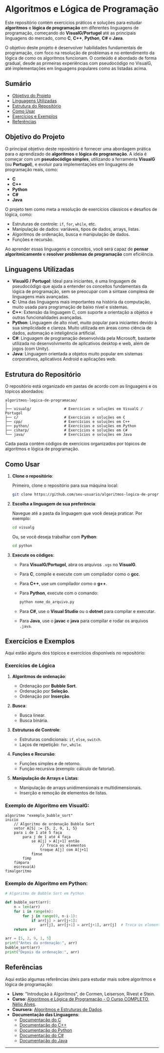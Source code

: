# Algoritmos e Lógica de Programação

Este repositório contém exercícios práticos e soluções para estudar **algoritmos** e **lógica de programação** em diferentes linguagens de programação, começando do **VisualG/Portugol** até as principais linguagens do mercado, como **C**, **C++**, **Python**, **C#** e **Java**.

O objetivo deste projeto é desenvolver habilidades fundamentais de programação, com foco na resolução de problemas e no entendimento da lógica de como os algoritmos funcionam. O conteúdo é abordado de forma gradual, desde as primeiras experiências com pseudocódigo no VisualG, até implementações em linguagens populares como as listadas acima.

## Sumário

- [Objetivo do Projeto](#objetivo-do-projeto)
- [Linguagens Utilizadas](#linguagens-utilizadas)
- [Estrutura do Repositório](#estrutura-do-repositório)
- [Como Usar](#como-usar)
- [Exercícios e Exemplos](#exercícios-e-exemplos)
- [Referências](#referências)

## Objetivo do Projeto

O principal objetivo deste repositório é fornecer uma abordagem prática para o aprendizado de **algoritmos** e **lógica de programação**. A ideia é começar com um **pseudocódigo simples**, utilizando a ferramenta **VisualG** (ou **Portugol**), e evoluir para implementações em linguagens de programação reais, como:

- **C**
- **C++**
- **Python**
- **C#**
- **Java**

O projeto tem como meta a resolução de exercícios clássicos e desafios de lógica, como:

- Estruturas de controle: `if`, `for`, `while`, etc.
- Manipulação de dados: variáveis, tipos de dados, arrays, listas.
- Algoritmos de ordenação, busca e manipulação de dados.
- Funções e recursão.

Ao aprender essas linguagens e conceitos, você será capaz de **pensar algoritmicamente** e **resolver problemas de programação** com eficiência.

## Linguagens Utilizadas

- **VisualG / Portugol**: Ideal para iniciantes, é uma linguagem de pseudocódigo que ajuda a entender os conceitos fundamentais da lógica de programação, sem se preocupar com a sintaxe complexa de linguagens mais avançadas.
- **C**: Uma das linguagens mais importantes na história da computação, muito usada para programação de baixo nível e sistemas.
- **C++**: Extensão da linguagem C, com suporte a orientação a objetos e outras funcionalidades avançadas.
- **Python**: Linguagem de alto nível, muito popular para iniciantes devido à sua simplicidade e clareza. Muito utilizada em áreas como ciência de dados, automação e inteligência artificial.
- **C#**: Linguagem de programação desenvolvida pela Microsoft, bastante utilizada no desenvolvimento de aplicativos desktop e web, além de jogos (com Unity).
- **Java**: Linguagem orientada a objetos muito popular em sistemas corporativos, aplicativos Android e aplicações web.

## Estrutura do Repositório

O repositório está organizado em pastas de acordo com as linguagens e os tópicos abordados:

```
algoritmos-logica-de-programacao/
│
├── visualg/               # Exercícios e soluções em VisualG / Portugol
├── c/                     # Exercícios e soluções em C
├── cpp/                   # Exercícios e soluções em C++
├── python/                # Exercícios e soluções em Python
├── csharp/                # Exercícios e soluções em C#
└── java/                  # Exercícios e soluções em Java
```

Cada pasta contém códigos de exercícios organizados por tópicos de algoritmos e lógica de programação.

## Como Usar

1. **Clone o repositório**:

   Primeiro, clone o repositório para sua máquina local:

   ```bash
   git clone https://github.com/seu-usuario/algoritmos-logica-de-programacao.git
   ```

2. **Escolha a linguagem de sua preferência**:

   Navegue até a pasta da linguagem que você deseja praticar. Por exemplo:

   ```bash
   cd visualg
   ```

   Ou, se você deseja trabalhar com **Python**:

   ```bash
   cd python
   ```

3. **Execute os códigos**:

   - Para **VisualG/Portugol**, abra os arquivos `.vgs` no **VisualG**.
   - Para **C**, compile e execute com um compilador como o **gcc**.
   - Para **C++**, use um compilador como o **g++**.
   - Para **Python**, execute com o comando:

     ```bash
     python nome_do_arquivo.py
     ```

   - Para **C#**, use o **Visual Studio** ou o **dotnet** para compilar e executar.
   - Para **Java**, use o **javac** e **java** para compilar e rodar os arquivos `.java`.

## Exercícios e Exemplos

Aqui estão alguns dos tópicos e exercícios disponíveis no repositório:

### Exercícios de Lógica

1. **Algoritmos de ordenação**:
   - Ordenação por **Bubble Sort**.
   - Ordenação por **Seleção**.
   - Ordenação por **Inserção**.

2. **Busca**:
   - Busca linear.
   - Busca binária.

3. **Estruturas de Controle**:
   - Estruturas condicionais: `if`, `else`, `switch`.
   - Laços de repetição: `for`, `while`.

4. **Funções e Recursão**:
   - Funções simples e de retorno.
   - Função recursiva (exemplo: cálculo de fatorial).

5. **Manipulação de Arrays e Listas**:
   - Manipulação de arrays unidimensionais e multidimensionais.
   - Inserção e remoção de elementos de listas.

### Exemplo de Algoritmo em VisualG:

```portugol
algoritmo "exemplo_bubble_sort"
inicio
    // Algoritmo de ordenação Bubble Sort
    vetor A[5] := {5, 2, 9, 1, 5}
    para i de 1 até 5 faça
        para j de 1 até 4 faça
            se A[j] > A[j+1] então
                // Troca os elementos
                troque A[j] com A[j+1]
            fimse
        fimp
    fimpara
    escreva(A)
fimalgoritmo
```

### Exemplo de Algoritmo em Python:

```python
# Algoritmo de Bubble Sort em Python

def bubble_sort(arr):
    n = len(arr)
    for i in range(n):
        for j in range(0, n-i-1):
            if arr[j] > arr[j+1]:
                arr[j], arr[j+1] = arr[j+1], arr[j]  # Troca os elementos
    return arr

arr = [5, 2, 9, 1, 5]
print("Antes da ordenação:", arr)
bubble_sort(arr)
print("Depois da ordenação:", arr)
```

## Referências

Aqui estão algumas referências úteis para estudar mais sobre algoritmos e lógica de programação:

- **Livro**: "Introdução à Algoritmos", de Cormen, Leiserson, Rivest e Stein.
- **Curso**: [Algoritmos e Lógica de Programação - O Curso COMPLETO, Nélio Alves](https://www.udemy.com/course/algoritmos-e-logica-de-programacao/).
- **Coursera**: [Algoritmos e Estruturas de Dados](https://www.coursera.org/courses?query=algorithms).
- **Documentação das Linguagens**:
  - [Documentação do C](https://en.cppreference.com/w/c)
  - [Documentação do C++](https://en.cppreference.com/w/cpp)
  - [Documentação do Python](https://docs.python.org/3/)
  - [Documentação do C#](https://docs.microsoft.com/en-us/dotnet/csharp/)
  - [Documentação do Java](https://docs.oracle.com/en/java/)

---
